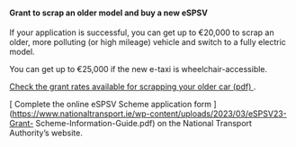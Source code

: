 ####  Grant to scrap an older model and buy a new eSPSV

If your application is successful, you can get up to €20,000 to scrap an
older, more polluting (or high mileage) vehicle and switch to a fully electric
model.

You can get up to €25,000 if the new e-taxi is wheelchair-accessible.

[ Check the grant rates available for scrapping your older car (pdf)
](https://assets.gov.ie/215022/ef8d4d66-a46b-4d19-bcd6-53667e166b3a.pdf) .

[ Complete the online eSPSV Scheme application form
](https://www.nationaltransport.ie/wp-content/uploads/2023/03/eSPSV23-Grant-
Scheme-Information-Guide.pdf) on the National Transport Authority’s website.
